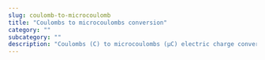 ```yaml
---
slug: coulomb-to-microcoulomb
title: "Coulombs to microcoulombs conversion"
category: ""
subcategory: ""
description: "Coulombs (C) to microcoulombs (μC) electric charge conversion calculator and how to convert."
---
```


